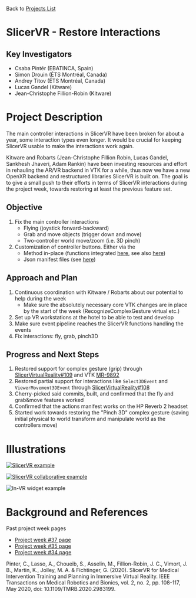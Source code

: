 Back to [Projects List](../../README.md#ProjectsList)

# SlicerVR - Restore Interactions

## Key Investigators

- Csaba Pintér (EBATINCA, Spain)
- Simon Drouin (ÉTS Montréal, Canada)
- Andrey Titov (ÉTS Montréal, Canada)
- Lucas Gandel (Kitware)
- Jean-Christophe Fillion-Robin (Kitware)

# Project Description

<!-- Add a short paragraph describing the project. -->

The main controller interactions in SlicerVR have been broken for about a year, some interaction types even longer. It would be crucial for keeping SlicerVR usable to make the interactions work again.

Kitware and Robarts (Jean-Christophe Fillion Robin, Lucas Gandel, Sankhesh Jhaveri, Adam Rankin) have been investing resources and effort in rehauling the AR/VR backend in VTK for a while, thus now we have a new OpenXR backend and restructured libraries SlicerVR is built on. The goal is to give a small push to their efforts in terms of SlicerVR interactions during the project week, towards restoring at least the previous feature set.

## Objective

<!-- Describe here WHAT you would like to achieve (what you will have as end result). -->

1. Fix the main controller interactions
    * Flying (joystick forward-backward)
    * Grab and move objects (trigger down and move)
    * Two-controller world move/zoom (i.e. 3D pinch) 
2. Customization of controller buttons. Either via the
    * Method in-place (functions integrated [here](https://github.com/KitwareMedical/SlicerVirtualReality/pull/87), see also [here](https://github.com/KitwareMedical/SlicerVirtualReality/pull/83))
    * Json manifest files (see [here](https://github.com/Kitware/VTK/tree/master/Rendering/OpenVR))

## Approach and Plan

<!-- Describe here HOW you would like to achieve the objectives stated above. -->

1. Continuous coordination with Kitware / Robarts about our potential to help during the week
    * Make sure the absolutely necessary core VTK changes are in place by the start of the week (RecognizeComplexGesture virtual etc.)
3. Set up VR workstations at the hotel to be able to test and develop
4. Make sure event pipeline reaches the SlicerVR functions handling the events
5. Fix interactions: fly, grab, pinch3D

## Progress and Next Steps

<!-- Update this section as you make progress, describing of what you have ACTUALLY DONE. If there are specific steps that you could not complete then you can describe them here, too. -->

1. Restored support for complex gesture (grip) through [SlicerVirtualReality#109](https://github.com/KitwareMedical/SlicerVirtualReality/pull/109) and VTK [MR-9892](https://gitlab.kitware.com/vtk/vtk/-/merge_requests/9892)
1. Restored partial support for interactions like `Select3DEvent` and `ViewerMovement3DEvent` through [SlicerVirtualReality#108](https://github.com/KitwareMedical/SlicerVirtualReality/pull/108)
1. Cherry-picked said commits, built, and confirmed that the fly and grab&move features worked
1. Confirmed that the actions manifest works on the HP Reverb 2 headset
1. Started work towards restoring the "Pinch 3D" complex gesture (saving initial physical to world transform and manipulate world as the controllers move)

# Illustrations

<!-- Add pictures and links to videos that demonstrate what has been accomplished.
![Description of picture](Example2.jpg)
![Some more images](Example2.jpg)
-->

[![SlicerVR example](https://i.ytimg.com/an_webp/F_UBoE4FaoY/mqdefault_6s.webp?du=3000&sqp=CN7D_50G&rs=AOn4CLDzwAi5yXSmiMEkmmgMkmwYpQJY3Q)](https://www.youtube.com/watch?v=F_UBoE4FaoY&t=153s&ab_channel=PerkLabResearch)

[![SlicerVR collaborative example](https://i.ytimg.com/an_webp/Sw3JyKfvW6Q/mqdefault_6s.webp?du=3000&sqp=CJy8_50G&rs=AOn4CLDkH1pgzs3NCJqno3cJrc5lz8Oq-Q)](https://www.youtube.com/watch?v=Sw3JyKfvW6Q&ab_channel=EbatincaS.L.)
 
![In-VR widget example](https://projectweek.na-mic.org/PW37_2022_Virtual/Projects/SlicerVRInfrastructure/VRWidget.gif)

# Background and References

<!-- If you developed any software, include link to the source code repository. If possible, also add links to sample data, and to any relevant publications. -->

Past project week pages
* [Project week #37 page](https://projectweek.na-mic.org/PW37_2022_Virtual/Projects/SlicerVRInfrastructure)
* [Project week #35 page](https://projectweek.na-mic.org/PW35_2021_Virtual/Projects/SlicerVR/)
* [Project week #34 page](https://projectweek.na-mic.org/PW34_2020_Virtual/Projects/SlicerVR/)

Pinter, C., Lasso, A., Choueib, S., Asselin, M., Fillion-Robin, J. C., Vimort, J. B., Martin, K., Jolley, M. A. & Fichtinger, G. (2020). SlicerVR for Medical Intervention Training and Planning in Immersive Virtual Reality. IEEE Transactions on Medical Robotics and Bionics, vol. 2, no. 2, pp. 108-117, May 2020, doi: 10.1109/TMRB.2020.2983199.
